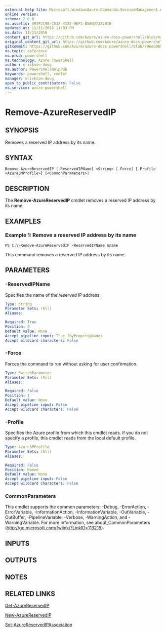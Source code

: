 ```yaml
---
external help file: Microsoft.WindowsAzure.Commands.ServiceManagement.dll-Help.xml
online version: 
schema: 2.0.0
ms.assetid: 494F2C98-C53A-4125-9EF1-B5A0D72A201B
updated_at: 11/11/2016 11:03 PM
ms.date: 11/11/2016
content_git_url: https://github.com/Azure/azure-docs-powershell/blob/master/azureps-cmdlets-docs/ServiceManagement/Azure.Service/v3.0.0/Remove-AzureReservedIP.md
original_content_git_url: https://github.com/Azure/azure-docs-powershell/blob/master/azureps-cmdlets-docs/ServiceManagement/Azure.Service/v3.0.0/Remove-AzureReservedIP.md
gitcommit: https://github.com/Azure/azure-docs-powershell/blob/79eeb985ea480979357fb4695832a0c3d29a48bf/azureps-cmdlets-docs/ServiceManagement/Azure.Service/v3.0.0/Remove-AzureReservedIP.md
ms.topic: reference
ms.prod: powershell
ms.technology: Azure PowerShell
author: erickson-doug
ms.author: PowerShellHelpPub
keywords: powershell, cmdlet
manager: erickson-doug
open_to_public_contributors: False
ms.service: azure-powershell
---
```


# Remove-AzureReservedIP

## SYNOPSIS
Removes a reserved IP address by its name.

## SYNTAX

```
Remove-AzureReservedIP [-ReservedIPName] <String> [-Force] [-Profile <AzureSMProfile>] [<CommonParameters>]
```

## DESCRIPTION
The **Remove-AzureReservedIP** cmdlet removes a reserved IP address by its name.

## EXAMPLES

### Example 1: Remove a reserved IP address by its name
```
PS C:\>Remove-AzureReservedIP -ReservedIPName $name
```

This command removes a reserved IP address by its name.

## PARAMETERS

### -ReservedIPName
Specifies the name of the reserved IP address.

```yaml
Type: String
Parameter Sets: (All)
Aliases: 

Required: True
Position: 0
Default value: None
Accept pipeline input: True (ByPropertyName)
Accept wildcard characters: False
```

### -Force
Forces the command to run without asking for user confirmation.

```yaml
Type: SwitchParameter
Parameter Sets: (All)
Aliases: 

Required: False
Position: 1
Default value: None
Accept pipeline input: False
Accept wildcard characters: False
```

### -Profile
Specifies the Azure profile from which this cmdlet reads.
If you do not specify a profile, this cmdlet reads from the local default profile.

```yaml
Type: AzureSMProfile
Parameter Sets: (All)
Aliases: 

Required: False
Position: Named
Default value: None
Accept pipeline input: False
Accept wildcard characters: False
```

### CommonParameters
This cmdlet supports the common parameters: -Debug, -ErrorAction, -ErrorVariable, -InformationAction, -InformationVariable, -OutVariable, -OutBuffer, -PipelineVariable, -Verbose, -WarningAction, and -WarningVariable. For more information, see about_CommonParameters (http://go.microsoft.com/fwlink/?LinkID=113216).

## INPUTS

## OUTPUTS

## NOTES

## RELATED LINKS

[Get-AzureReservedIP](xref:ServiceManagement/Azure.Service/v3.0.0/Get-AzureReservedIP.md)

[New-AzureReservedIP](xref:ServiceManagement/Azure.Service/v3.0.0/New-AzureReservedIP.md)

[Set-AzureReservedIPAssociation](xref:ServiceManagement/Azure.Service/v3.0.0/Set-AzureReservedIPAssociation.md)



